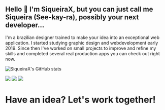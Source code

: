 ## Hello 👋 I'm SiqueiraX, but you can just call me Siqueira (See-kay-ra), possibly your next developer...

I'm a brazilian designer trained to make your idea into an exceptional web application. I started studying graphic design and webdevelopment early 2019. Since then I've worked on small projects to improve and refine my skills and completed several real production apps you can check out right now.

![SiqueiraX's GitHub stats](https://github-readme-stats.vercel.app/api?username=SiqueiraX&show_icons=true)

![](https://img.shields.io/badge/-HTML5-E34F26?logo=html5&logoColor=white&style=for-the-badge)
![](https://img.shields.io/badge/-CSS-1572B6?logo=css3&logoColor=white&style=for-the-badge)
![](https://img.shields.io/badge/-Javascript-F7DF1E?logo=javascript&logoColor=white&style=for-the-badge)

# Have an idea? Let's work together! 

<!--
**SiqueiraX/SiqueiraX** is a ✨ _special_ ✨ repository because its `README.md` (this file) appears on your GitHub profile.

Here are some ideas to get you started:

- 🔭 I’m currently working on ...
- 🌱 I’m currently learning ...
- 👯 I’m looking to collaborate on ...
- 🤔 I’m looking for help with ...
- 💬 Ask me about ...
- 📫 How to reach me: ...
- 😄 Pronouns: ...
- ⚡ Fun fact: ...
-->
